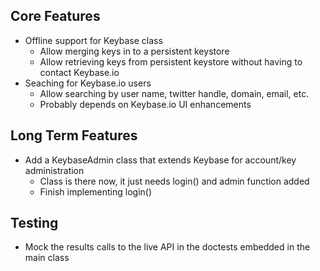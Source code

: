 Core Features
-------------
* Offline support for Keybase class
   * Allow merging keys in to a persistent keystore 
   * Allow retrieving keys from persistent keystore without having to contact Keybase.io
* Seaching for Keybase.io users
   * Allow searching by user name, twitter handle, domain, email, etc.
   * Probably depends on Keybase.io UI enhancements

Long Term Features
------------------
* Add a KeybaseAdmin class that extends Keybase for account/key administration
   * Class is there now, it just needs login() and admin function added
   * Finish implementing login()

Testing
-------
* Mock the results calls to the live API in the doctests embedded in the main class
